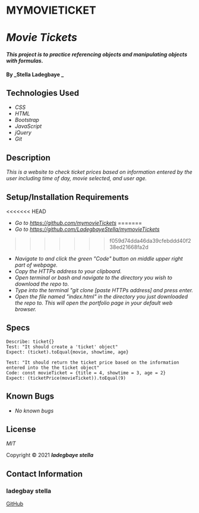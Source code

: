# MYMOVIETICKET
# _Movie Tickets_

#### _This project is to practice referencing objects and manipulating objects with formulas._

#### By _**Stella Ladegbaye** _

## Technologies Used

* _CSS_
* _HTML_
* _Bootstrap_
* _JavaScript_
* _jQuery_
* _Git_

## Description

_This is a website to check ticket prices based on information entered by the user including time of day, movie selected, and user age._

## Setup/Installation Requirements

<<<<<<< HEAD
* _Go to https://github.com/mymovieTickets_
=======
* _Go to https://github.com/LadegbayeStella/mymovieTickets_
>>>>>>> f059d74dda46da39cfebddd40f238ed21668fa2d
* _Navigate to and click the green "Code" button on middle upper right part of webpage._
* _Copy the HTTPs address to your clipboard._
* _Open terminal or bash and navigate to the directory you wish to download the repo to._
* _Type into the terminal "git clone [paste HTTPs address] and press enter._
* _Open the file named "index.html" in the directory you just downloaded the repo to. This will open the portfolio page in your default web browser._

## Specs
```
Describe: ticket{}
Test: "It should create a 'ticket' object"
Expect: (ticket).toEqual{movie, showtime, age}

Test: "It should return the ticket price based on the information entered into the the ticket object"
Code: const movieTicket = {title = 4, showtime = 3, age = 2}
Expect: (ticketPrice(movieTicket)).toEqual(9)
```

## Known Bugs

* _No known bugs_

## License

_MIT_

Copyright &copy; 2021 **_ladegbaye stella_** 
## Contact Information

### ladegbay stella
<a href="https://github.com/LadegbayeStella" target="_blank">GitHub</a>

